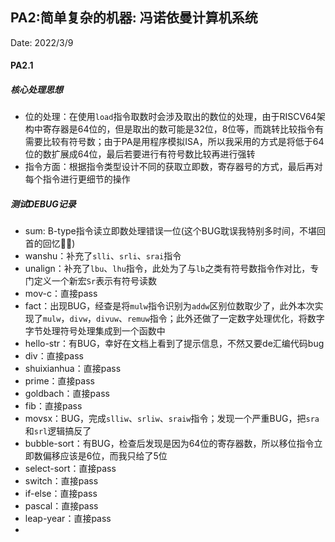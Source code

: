 ## PA2:简单复杂的机器: 冯诺依曼计算机系统

Date:	2022/3/9

#### PA2.1

##### 核心处理思想

* 位的处理：在使用`load`指令取数时会涉及取出的数位的处理，由于RISCV64架构中寄存器是64位的，但是取出的数可能是32位，8位等，而跳转比较指令有需要比较有符号数；由于PA是用程序模拟ISA，所以我采用的方式是将低于64位的数扩展成64位，最后若要进行有符号数比较再进行强转
* 指令方面：根据指令类型设计不同的获取立即数，寄存器号的方式，最后再对每个指令进行更细节的操作

##### 测试DEBUG记录

* sum:	B-type指令读立即数处理错误一位(这个BUG耽误我特别多时间，不堪回首的回忆🤦‍♀️)
* wanshu：补充了`slli`、`srli`、`srai`指令
* unalign：补充了`lbu`、`lhu`指令，此处为了与`lb`之类有符号数指令作对比，专门定义一个新宏`Sr`表示有符号读数
* mov-c：直接pass
* fact：出现BUG，经查是将`mulw`指令识别为`addw`区别位数取少了，此外本次实现了`mulw`，`divw`，`divuw`、`remuw`指令；此外还做了一定数字处理优化，将数字字节处理符号处理集成到一个函数中
* hello-str：有BUG，幸好在文档上看到了提示信息，不然又要de汇编代码bug
* div：直接pass
* shuixianhua：直接pass
* prime：直接pass
* goldbach：直接pass
* fib：直接pass
* movsx：BUG，完成`slliw`、`srliw`、`sraiw`指令；发现一个严重BUG，把`sra`和`srl`逻辑搞反了
* bubble-sort：有BUG，检查后发现是因为64位的寄存器数，所以移位指令立即数偏移应该是6位，而我只给了5位
* select-sort：直接pass
* switch：直接pass
* if-else：直接pass
* pascal：直接pass
* leap-year：直接pass
* 

